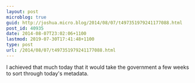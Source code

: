 ```yaml
---
layout: post
microblog: true
guid: http://joshua.micro.blog/2014/08/07/t497351979241177088.html
post_id: 40935
date: 2014-08-07T23:02:06+1100
lastmod: 2019-07-30T17:41:48+1100
type: post
url: /2014/08/07/t497351979241177088.html
---
```

I achieved that much today that it would take the government a few weeks to sort through today's metadata.
